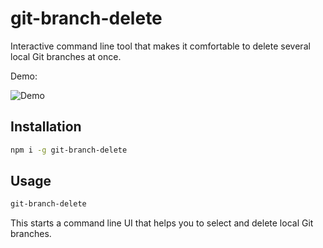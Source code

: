 # git-branch-delete

Interactive command line tool that makes it comfortable to delete several local Git branches at once.

Demo:

![Demo](https://raw.githubusercontent.com/stefanwille/git-branch-delete/master/demo.gif "Demo")

## Installation

```bash
npm i -g git-branch-delete
```

## Usage

```bash
git-branch-delete
```

This starts a command line UI that helps you to select and delete local Git branches.
